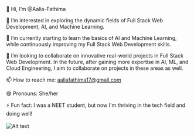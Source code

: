 👋 Hi, I’m @Aalia-Fathima

👀 I’m interested in exploring the dynamic fields of Full Stack Web Development, AI, and Machine Learning.

🌱 I’m currently starting to learn the basics of AI and Machine Learning, while continuously improving my Full Stack Web Development skills.

💞️ I’m looking to collaborate on innovative real-world projects in Full Stack Web Development. In the future, after gaining more expertise in AI, ML, and Cloud Engineering, I aim to collaborate on projects in these areas as well.

📫 How to reach me: aaliafathima17@gmail.com

😄 Pronouns: She/her

⚡ Fun fact: I was a NEET student, but now I'm thriving in the tech field and doing well!<br><br>
![Alt text](https://drive.google.com/uc?id=1htOhqK7ViDOhCLUT95cNZm70eJwkexPS)
<!---
Aalia-Fathima/Aalia-Fathima is a ✨ special ✨ repository because its `README.md` (this file) appears on your GitHub profile.
You can click the Preview link to take a look at your changes.
--->
